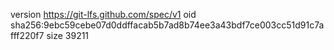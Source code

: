 version https://git-lfs.github.com/spec/v1
oid sha256:9ebc59cebe07d0ddffacab5b7ad8b74ee3a43bdf7ce003cc51d91c7afff220f7
size 39211
